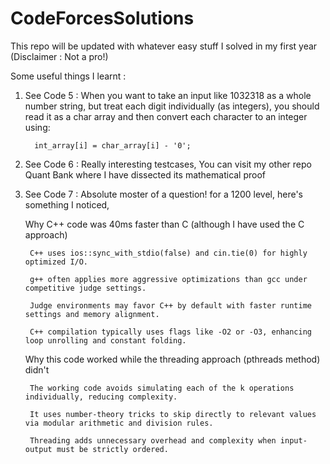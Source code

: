 # CodeForcesSolutions

This repo will be updated with whatever easy stuff I solved in my first year (Disclaimer : Not a pro!)


Some useful things I learnt :

1) See Code 5 : When you want to take an input like 1032318 as a whole number string, but treat each digit individually (as integers), you should read it as a char array and then convert each character to an integer using:

         int_array[i] = char_array[i] - '0';

2) See Code 6 : Really interesting testcases, You can visit my other repo Quant Bank where I have dissected its mathematical proof

3) See Code 7 : Absolute moster of a question! for a 1200 level, here's something I noticed,

   Why C++ code was 40ms faster than C (although I have used the C approach)

        C++ uses ios::sync_with_stdio(false) and cin.tie(0) for highly optimized I/O.
    
        g++ often applies more aggressive optimizations than gcc under competitive judge settings.
    
        Judge environments may favor C++ by default with faster runtime settings and memory alignment.
    
        C++ compilation typically uses flags like -O2 or -O3, enhancing loop unrolling and constant folding.

    Why this code worked while the threading approach (pthreads method) didn't

        The working code avoids simulating each of the k operations individually, reducing complexity.
    
        It uses number-theory tricks to skip directly to relevant values via modular arithmetic and division rules.
    
        Threading adds unnecessary overhead and complexity when input-output must be strictly ordered.
